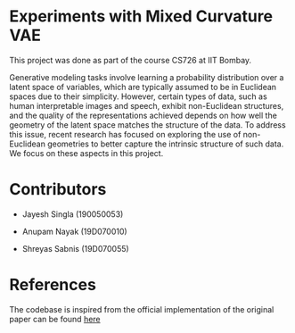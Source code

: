 # Experiments with Mixed Curvature VAE
This project was done as part of the course CS726 at IIT Bombay. 

Generative modeling tasks involve learning a probability distribution over a latent space of variables, which are typically assumed to be in Euclidean spaces due to their simplicity. However, certain types of data, such as human interpretable images and speech, exhibit non-Euclidean structures, and the quality of the representations achieved depends on how well the geometry of the latent space matches the structure of the data. To address this issue, recent research has focused on exploring the use of non-Euclidean geometries to better capture the intrinsic structure of such data. We focus on these aspects in this project.

# Contributors

- Jayesh Singla (190050053)

- Anupam Nayak (19D070010)

- Shreyas Sabnis (19D070055)

# References
The codebase is inspired from the official implementation of the original paper can be found [here](https://github.com/oskopek/mvae)  